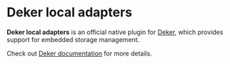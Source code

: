 # Deker local adapters

**Deker local adapters** is an official native plugin for [Deker](https://github.com/openweathermap/deker), 
which provides support for embedded storage management.

Check out [Deker documentation](https://docs.deker.io) for more details.
